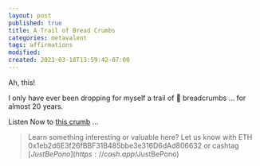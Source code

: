 ```yaml
---
layout: post
published: true
title: A Trail of Bread Crumbs
categories: metavalent
tags: affirmations
modified: 
created: 2021-03-18T13:59:42-07:00
---
```


Ah, this!

I only have ever been dropping for myself a trail of :bread: breadcrumbs ... for almost 20 years. 

Listen Now to [this crumb](https://youtu.be/QpUtwJa5Ne8) ...

> Learn something interesting or valuable here? Let us know with ETH 0x1eb2d6E3f26fBBF31B485bbe3e316D6dAd806632 or cashtag [$JustBePono](https://cash.app/$JustBePono)